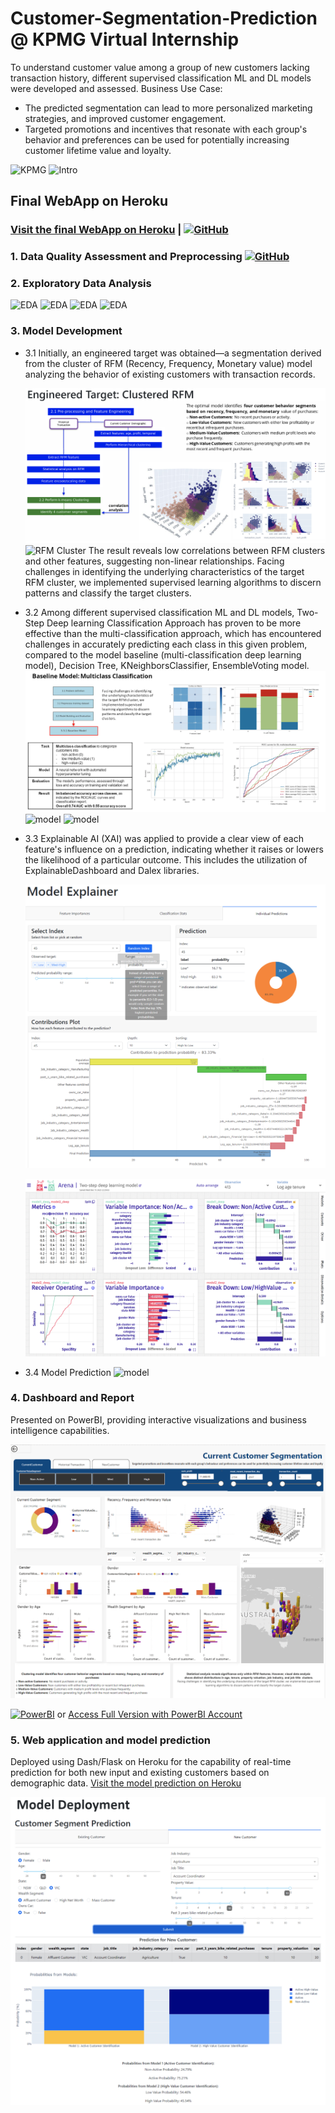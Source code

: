 # Customer-Segmentation-Prediction @ KPMG Virtual Internship

To understand customer value among a group of new customers lacking transaction history, different supervised classification ML and DL models were developed and assessed.
Business Use Case:
- The predicted segmentation can lead to more personalized marketing strategies, and improved customer engagement.
- Targeted promotions and incentives that resonate with each group's behavior and preferences can be used for potentially increasing customer lifetime value and loyalty.

![KPMG](https://raw.githubusercontent.com/Primary43/kpmg-s-virtual-internship-customer-prediction/main/asset/kpmgg.png)
![Intro](https://raw.githubusercontent.com/Primary43/kpmg-s-virtual-internship-customer-prediction/main/asset/1intro.png)


## Final WebApp on Heroku 
### [Visit the final WebApp on Heroku](https://app-db1-5d66c8de929e.herokuapp.com/) | [![GitHub](https://img.shields.io/badge/GitHub-View_on_GitHub-blue?logo=GitHub)](https://github.com/Primary43/kpmg-s-virtual-internship-customer-prediction)

### 1. Data Quality Assessment and Preprocessing [![GitHub](https://img.shields.io/badge/GitHub-View_on_GitHub-blue?logo=GitHub)](https://github.com/Primary43/kpmg-s-virtual-internship-customer-prediction/blob/main/ModelDevelopment/Notebooks/KPMG_Task1_DataAssessment.ipynb)

### 2. Exploratory Data Analysis
![EDA](https://raw.githubusercontent.com/Primary43/kpmg-s-virtual-internship-customer-prediction/main/asset/2eda.png)
![EDA](https://raw.githubusercontent.com/Primary43/kpmg-s-virtual-internship-customer-prediction/main/asset/2-2eda.png)
![EDA](https://raw.githubusercontent.com/Primary43/kpmg-s-virtual-internship-customer-prediction/main/asset/2-3eda.png)
![EDA](https://raw.githubusercontent.com/Primary43/kpmg-s-virtual-internship-customer-prediction/main/asset/2-4eda.png)



### 3. Model Development

- 3.1 Initially, an engineered target was obtained—a segmentation derived from the cluster of RFM (Recency, Frequency, Monetary value) model analyzing the behavior of existing customers with transaction records.
  
  ![RFM Cluster](https://raw.githubusercontent.com/Primary43/kpmg-s-virtual-internship/main/asset/cluster.png)
  ![RFM Cluster](https://raw.githubusercontent.com/Primary43/kpmg-s-virtual-internship-customer-prediction/main/asset/3cluster.png)
  The result reveals low correlations between RFM clusters and other features, suggesting non-linear relationships. Facing challenges in identifying the underlying characteristics of the target RFM cluster, we implemented supervised learning algorithms to discern patterns and classify the target clusters.

- 3.2 Among different supervised classification ML and DL models, Two-Step Deep learning Classification Approach has proven to be more effective than the multi-classification approach, which has encountered challenges in accurately predicting each class in this given problem, compared to the model baseline (multi-classification deep learning model), Decision Tree, KNeighborsClassifier, EnsembleVoting model.
  ![model](https://raw.githubusercontent.com/Primary43/kpmg-s-virtual-internship/main/asset/4-1model.png)
  ![model](https://raw.githubusercontent.com/Primary43/kpmg-s-virtual-internship-customer-prediction/main/asset/4-2model.png)
  ![model](https://raw.githubusercontent.com/Primary43/kpmg-s-virtual-internship-customer-prediction/main/asset/4-3model.png)

- 3.3 Explainable AI (XAI) was applied to provide a clear view of each feature's influence on a prediction, indicating whether it raises or lowers the likelihood of a particular outcome. This includes the utilization of ExplainableDashboard and Dalex libraries.

  [![XAI Explainer](https://raw.githubusercontent.com/Primary43/kpmg-s-virtual-internship/main/asset/explainer.png)](https://app-db1-5d66c8de929e.herokuapp.com/db1/)
  
  ![XAI Arena](https://raw.githubusercontent.com/Primary43/kpmg-s-virtual-internship/main/asset/arena.png)
  
- 3.4 Model Prediction
  ![model](https://raw.githubusercontent.com/Primary43/kpmg-s-virtual-internship-customer-prediction/main/asset/5model.png)
### 4. Dashboard and Report

Presented on PowerBI, providing interactive visualizations and business intelligence capabilities.

![PowerBI Dashboard](https://raw.githubusercontent.com/Primary43/kpmg-s-virtual-internship/main/asset/demo1.png)

[![PowerBI](https://img.shields.io/badge/PowerBI-View_on_PowerBI-yellow?logo=PowerBI)](https://app-db1-5d66c8de929e.herokuapp.com/dashboard)  or [Access Full Version with PowerBI Account](https://app.powerbi.com/reportEmbed?reportId=3fb4b625-ae44-48b1-8ee4-5027bdbd8522&autoAuth=true&ctid=fdc0b06e-bbdf-4925-bd0a-86d8493b8af1)



### 5. Web application and model prediction

Deployed using Dash/Flask on Heroku for the capability of real-time prediction for both new input and existing customers based on demographic data.
[Visit the model prediction on Heroku](https://app-predict-ed883b6bdb3f.herokuapp.com/)


![Prediction WebApp](https://raw.githubusercontent.com/Primary43/kpmg-s-virtual-internship/main/asset/prediction.png)
